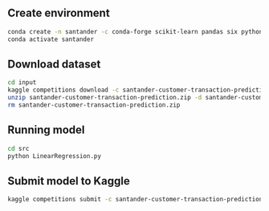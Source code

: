 ## Create environment
```bash
conda create -n santander -c conda-forge scikit-learn pandas six python=3.8
conda activate santander
```

## Download dataset

```bash
cd input
kaggle competitions download -c santander-customer-transaction-prediction
unzip santander-customer-transaction-prediction.zip -d santander-customer-transaction-prediction
rm santander-customer-transaction-prediction.zip
```

## Running model
```bash
cd src
python LinearRegression.py
```

## Submit model to Kaggle
```bash
kaggle competitions submit -c santander-customer-transaction-prediction -f submission_LogisticRegression__folds5__0.611460871943926.csv -m "LogisticRegression"
```